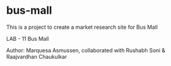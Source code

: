 # bus-mall
This is a project to create a market research site for Bus Mall

LAB - 11
Bus Mall
<!-- I build an app with a direct and powerful purpose. It does all of the things that it accomplishes well. I should describe the purpose and functionality so those that visit my README understand the app-->

Author: Marquesa Asmussen, collaborated with Rushabh Soni & Raajvardhan Chaukulkar
<!-- Links and Resources -->
<!-- submission PR -->
<!-- Any Links you used as reference -->
<!-- Reflections and Comments -->
<!-- Consider including the answers to your daily journal and submission questions here
This is also a good place to reflect on the tools and resources used and learned -->